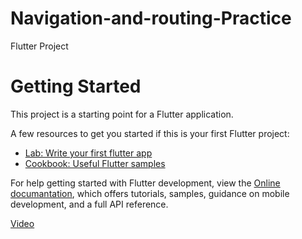 # Navigation-and-routing-Practice

Flutter Project

# Getting Started

This project is a starting point for a Flutter application.

A few resources to get you started if this is your first Flutter project:

 - [Lab: Write your first flutter app](https://docs.flutter.dev/get-started/codelab)
 - [Cookbook: Useful Flutter samples](https://docs.flutter.dev/cookbook)
 
For help getting started with Flutter development, view the [Online documantation](https://docs.flutter.dev/), which offers tutorials, samples, guidance on mobile development, and a full API reference.

[Video](https://www.loom.com/share/7dce744404634f42b01f28e0f2573f89)
